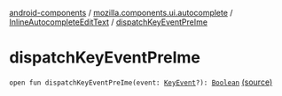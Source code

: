 [android-components](../../index.md) / [mozilla.components.ui.autocomplete](../index.md) / [InlineAutocompleteEditText](index.md) / [dispatchKeyEventPreIme](./dispatch-key-event-pre-ime.md)

# dispatchKeyEventPreIme

`open fun dispatchKeyEventPreIme(event: `[`KeyEvent`](https://developer.android.com/reference/android/view/KeyEvent.html)`?): `[`Boolean`](https://kotlinlang.org/api/latest/jvm/stdlib/kotlin/-boolean/index.html) [(source)](https://github.com/mozilla-mobile/android-components/blob/master/components/ui/autocomplete/src/main/java/mozilla/components/ui/autocomplete/InlineAutocompleteEditText.kt#L635)